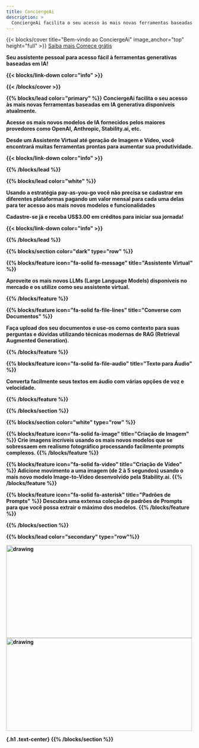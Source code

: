 ```yaml
---
title: ConciergeAi
description: >
  ConciergeAi facilita o seu acesso às mais novas ferramentas baseadas em IA generativa disponíveis atualmente. Acesse os mais novos modelos de IA forncedidos pelos maiores provedores como OpenAI, Anthropic, Stability.ai, etc. Cadastre-se já e receba US$3.00 em créditos para iniciar sua jornada!  
---
```


{{< blocks/cover title="Bem-vindo ao ConciergeAi" image_anchor="top" height="full" >}}
<a class="btn btn-lg btn-primary me-3 mb-4" href="/br/docs/">
  Saiba mais <i class="fas fa-arrow-alt-circle-right ms-2"></i>
</a>
<a class="btn btn-lg btn-secondary me-3 mb-4" href="https://prod.concierge-ai.com">
  Comece grátis <i class="fa-solid fa-play ms-2 "></i>
</a>
<p class="lead mt-5"> <b>Seu assistente pessoal para acesso fácil à ferramentas generativas baseadas em IA!<b></p>

{{< blocks/link-down color="info" >}}

{{< /blocks/cover >}}


{{% blocks/lead color="primary" %}}
ConciergeAi facilita o seu acesso às mais novas ferramentas baseadas em IA generativa disponíveis atualmente.

Acesse os mais novos modelos de IA fornecidos pelos maiores provedores como OpenAI, Anthropic, Stability.ai, etc.

Desde um Assistente Virtual até geração de Imagem e Vídeo, você encontrará muitas ferramentas prontas para aumentar sua produtividade.

{{< blocks/link-down color="info" >}}

{{% /blocks/lead %}}

{{% blocks/lead color="white" %}}

Usando a estratégia **pay-as-you-go** você não precisa se cadastrar em diferentes plataformas pagando um valor mensal para cada uma delas para ter acesso aos mais novos modelos e funcionalidades

**Cadastre-se já e receba US$3.00 em créditos para iniciar sua jornada!**

{{< blocks/link-down color="info" >}}

{{% /blocks/lead %}}


{{% blocks/section color="dark" type="row" %}}


{{% blocks/feature icon="fa-solid fa-message" title="Assistente Virtual" %}}

Aproveite os mais novos LLMs (Large Language Models) disponíveis no mercado e os utilize como seu assistente virtual.

{{% /blocks/feature %}}

{{% blocks/feature icon="fa-solid fa-file-lines" title="Converse com Documentos" %}}

Faça upload dos seu documentos e use-os como contexto para suas perguntas e dúvidas utilizando técnicas modernas de RAG (Retrieval Augmented Generation).

{{% /blocks/feature %}}

{{% blocks/feature icon="fa-solid fa-file-audio" title="Texto para Áudio" %}}

Converta facilmente seus textos em áudio com várias opções de voz e velocidade.

{{% /blocks/feature %}}

{{% /blocks/section %}}



{{% blocks/section color="white" type="row" %}}

{{% blocks/feature icon="fa-solid fa-image" title="Criação de Imagem" %}}
Crie imagens incríveis usando os mais novos modelos que se sobressaem em realismo fotográfico processando facilmente prompts complexos.
{{% /blocks/feature %}}

{{% blocks/feature icon="fa-solid fa-video" title="Criação de Vídeo" %}}
Adicione movimento a uma imagem (de 2 à 5 segundos) usando o mais novo modelo Image-to-Video desenvolvido pela Stability.ai.
{{% /blocks/feature %}}

{{% blocks/feature icon="fa-solid fa-asterisk" title="Padrões de Prompts" %}}
Descubra uma extensa coleção de padrões de Prompts para que você possa extrair o máximo dos modelos.
{{% /blocks/feature %}}

{{% /blocks/section %}}


{{% blocks/lead color="secondary" type="row"%}}

<div class="container">
  <div class="row">
    <div class="col mb-3">
    <img src="/chatcompletions.png" alt="drawing" height="250" width="500"/>
    </div>
    <div class="col mb-3">
    <img src="/imagegeneration.png" alt="drawing" height="250" width="500"/>
    </div>
  </div>
</div>

{.h1 .text-center}
{{% /blocks/section %}}